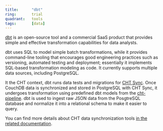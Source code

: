 ```yaml
---
title:      "dbt"
ring:       trial
quadrant:   tools
tags:       [data]
---
```


[dbt](https://www.getdbt.com/) is an open-source tool and a commercial SaaS product that provides simple and effective transformation capabilities for data analysts.

dbt uses SQL to model simple batch transformations, while it provides command-line tooling that encourages good engineering practices such as versioning, automated testing and deployment; essentially it implements SQL-based transformation modeling as code.
It currently supports multiple data sources, including PostgreSQL.

It the CHT context, dbt runs data tests and migrations for [CHT Sync](https://github.com/medic/cht-sync). Once CouchDB data is synchronized and stored in PostgreSQL with CHT Sync, it undergoes transformation using predefined dbt models from the [cht-pipeline](https://github.com/medic/cht-pipeline). dbt is used to ingest raw JSON data from the PosgtreSQL database and normalize it into a relational schema to make it easier to query.

You can find more details about CHT data synchronization tools [in the related documentation](https://docs.communityhealthtoolkit.org/core/overview/cht-sync/).

